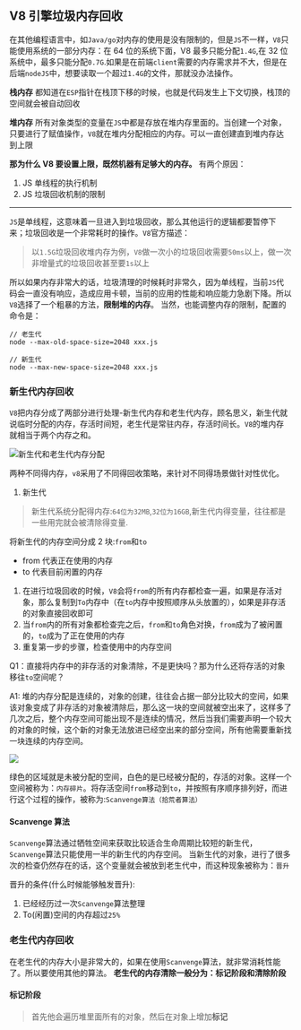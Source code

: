 ## V8 引擎垃圾内存回收

在其他编程语言中，如`Java/go`对内存的使用是没有限制的，但是`JS`不一样，`V8`只能使用系统的一部分内存：在 64 位的系统下面，V8 最多只能分配`1.4G`,在 32 位系统中，最多只能分配`0.7G`.如果是在前端`client`需要的内存需求并不大，但是在后端`nodeJS`中，想要读取一个超过`1.4G`的文件，那就没办法操作。

**栈内存**
都知道在`ESP`指针在栈顶下移的时候，也就是代码发生上下文切换，栈顶的空间就会被自动回收

**堆内存**
所有对象类型的变量在`JS`中都是存放在堆内存里面的。当创建一个对象，只要进行了赋值操作，`V8`就在堆内分配相应的内存。可以一直创建直到堆内存达到上限

**那为什么 V8 要设置上限，既然机器有足够大的内存。**
有两个原因：

1. JS 单线程的执行机制
2. JS 垃圾回收机制的限制

---

`JS`是单线程，这意味着一旦进入到垃圾回收，那么其他运行的逻辑都要暂停下来；垃圾回收是一个非常耗时的操作。`V8`官方描述：

> 以`1.5G`垃圾回收堆内存为例，`V8`做一次小的垃圾回收需要`50ms`以上，做一次非增量式的垃圾回收甚至要`1s`以上

所以如果内存非常大的话，垃圾清理的时候耗时非常久，因为单线程，当前`JS`代码会一直没有响应，造成应用卡顿，当前的应用的性能和响应能力急剧下降。所以`V8`选择了一个粗暴的方法，**限制堆的内存**。
当然，也能调整内存的限制，配置的命令是：

```
// 老生代
node --max-old-space-size=2048 xxx.js

// 新生代
node --max-new-space-size=2048 xxx.js
```

### 新生代内存回收

`V8`把内存分成了两部分进行处理-新生代内存和老生代内存，顾名思义，新生代就说临时分配的内存，存活时间短，老生代是常驻内存，存活时间长。`V8`的堆内存就相当于两个内存之和。

![新生代和老生代内存分配](https://github.com/zengwmFE/frontEnd-base/blob/master/image/heap.png)

两种不同得内存，`v8`采用了不同得回收策略，来针对不同得场景做针对性优化。

1. 新生代

> 新生代系统分配得内存:`64位为32MB`,`32位为16GB`,新生代内得变量，往往都是一些用完就会被清除得变量.

将新生代的内存空间分成 2 块:`from`和`to`

- from 代表正在使用的内存
- to 代表目前闲置的内存

1. 在进行垃圾回收的时候，`V8`会将`from`的所有内存都检查一遍，如果是存活对象，那么复制到`To`内存中（在`to`内存中按照顺序从头放置的），如果是非存活的对象直接回收即可
2. 当`from`内的所有对象都检查完之后，`from`和`to`角色对换，`from`成为了被闲置的，`to`成为了正在使用的内存
3. 重复第一步的步骤，检查使用中的内存空间

Q1：直接将内存中的非存活的对象清除，不是更快吗？那为什么还将存活的对象移往`to`空间呢？

A1: 堆的内存分配是连续的，对象的创建，往往会占据一部分比较大的空间，如果该对象变成了非存活的对象被清除后，那么这一块的空间就被空出来了，这样多了几次之后，整个内存空间可能出现不是连续的情况，然后当我们需要声明一个较大的对象的时候，这个新的对象无法放进已经空出来的部分空间，所有他需要重新找一块连续的内存空间。

![](https://github.com/zengwmFE/frontEnd-base/blob/master/image/suipiankongjian.png)

绿色的区域就是未被分配的空间，白色的是已经被分配的，存活的对象。这样一个空间被称为：`内存碎片`。将存活空间`from`移动到`to`，并按照有序顺序排列好，而进行这个过程的操作，被称为:`Scanvenge算法（拾荒者算法）`

#### Scanvenge 算法

`Scanvenge`算法通过牺牲空间来获取比较适合生命周期比较短的新生代，`Scanvenge`算法只能使用一半的新生代的内存空间。
当新生代的对象，进行了很多次的检查仍然存在的话，这个变量就会被放到老生代中，而这种现象被称为：`晋升`

晋升的条件(什么时候能够触发晋升):

1. 已经经历过一次`Scanvenge`算法整理
2. To(闲置)空间的内存超过`25%`

### 老生代内存回收

在老生代的内存大小是非常大的，如果在使用`Scanvenge`算法，就非常消耗性能了。所以要使用其他的算法。
**老生代的内存清除一般分为：标记阶段和清除阶段**

#### 标记阶段

> 首先他会遍历堆里面所有的对象，然后在对象上增加**标记**
